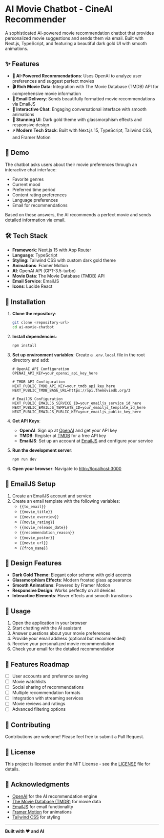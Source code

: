 # AI Movie Chatbot - CineAI Recommender

A sophisticated AI-powered movie recommendation chatbot that provides personalized movie suggestions and sends them via email. Built with Next.js, TypeScript, and featuring a beautiful dark gold UI with smooth animations.

## ✨ Features

- **🤖 AI-Powered Recommendations**: Uses OpenAI to analyze user preferences and suggest perfect movies
- **🎬 Rich Movie Data**: Integration with The Movie Database (TMDB) API for comprehensive movie information
- **📧 Email Delivery**: Sends beautifully formatted movie recommendations via EmailJS
- **💫 Interactive Chat**: Engaging conversational interface with smooth animations
- **🎨 Stunning UI**: Dark gold theme with glassmorphism effects and responsive design
- **⚡ Modern Tech Stack**: Built with Next.js 15, TypeScript, Tailwind CSS, and Framer Motion

## 🚀 Demo

The chatbot asks users about their movie preferences through an interactive chat interface:
- Favorite genres
- Current mood
- Preferred time period
- Content rating preferences
- Language preferences
- Email for recommendations

Based on these answers, the AI recommends a perfect movie and sends detailed information via email.

## 🛠️ Tech Stack

- **Framework**: Next.js 15 with App Router
- **Language**: TypeScript
- **Styling**: Tailwind CSS with custom dark gold theme
- **Animations**: Framer Motion
- **AI**: OpenAI API (GPT-3.5-turbo)
- **Movie Data**: The Movie Database (TMDB) API
- **Email Service**: EmailJS
- **Icons**: Lucide React

## 🔧 Installation

1. **Clone the repository**:
   ```bash
   git clone <repository-url>
   cd ai-movie-chatbot
   ```

2. **Install dependencies**:
   ```bash
   npm install
   ```

3. **Set up environment variables**:
   Create a `.env.local` file in the root directory and add:
   ```env
   # OpenAI API Configuration
   OPENAI_API_KEY=your_openai_api_key_here
   
   # TMDB API Configuration  
   NEXT_PUBLIC_TMDB_API_KEY=your_tmdb_api_key_here
   NEXT_PUBLIC_TMDB_BASE_URL=https://api.themoviedb.org/3
   
   # EmailJS Configuration
   NEXT_PUBLIC_EMAILJS_SERVICE_ID=your_emailjs_service_id_here
   NEXT_PUBLIC_EMAILJS_TEMPLATE_ID=your_emailjs_template_id_here
   NEXT_PUBLIC_EMAILJS_PUBLIC_KEY=your_emailjs_public_key_here
   ```

4. **Get API Keys**:
   - **OpenAI**: Sign up at [OpenAI](https://platform.openai.com/) and get your API key
   - **TMDB**: Register at [TMDB](https://www.themoviedb.org/settings/api) for a free API key
   - **EmailJS**: Set up an account at [EmailJS](https://www.emailjs.com/) and configure your service

5. **Run the development server**:
   ```bash
   npm run dev
   ```

6. **Open your browser**:
   Navigate to [http://localhost:3000](http://localhost:3000)

## 📧 EmailJS Setup

1. Create an EmailJS account and service
2. Create an email template with the following variables:
   - `{{to_email}}`
   - `{{movie_title}}`
   - `{{movie_overview}}`
   - `{{movie_rating}}`
   - `{{movie_release_date}}`
   - `{{recommendation_reason}}`
   - `{{movie_poster}}`
   - `{{movie_url}}`
   - `{{from_name}}`

## 🎨 Design Features

- **Dark Gold Theme**: Elegant color scheme with gold accents
- **Glassmorphism Effects**: Modern frosted glass appearance
- **Smooth Animations**: Powered by Framer Motion
- **Responsive Design**: Works perfectly on all devices
- **Interactive Elements**: Hover effects and smooth transitions

## 📱 Usage

1. Open the application in your browser
2. Start chatting with the AI assistant
3. Answer questions about your movie preferences
4. Provide your email address (optional but recommended)
5. Receive your personalized movie recommendation
6. Check your email for the detailed recommendation

## 🔮 Features Roadmap

- [ ] User accounts and preference saving
- [ ] Movie watchlists
- [ ] Social sharing of recommendations
- [ ] Multiple recommendation formats
- [ ] Integration with streaming services
- [ ] Movie reviews and ratings
- [ ] Advanced filtering options

## 🤝 Contributing

Contributions are welcome! Please feel free to submit a Pull Request.

## 📄 License

This project is licensed under the MIT License - see the [LICENSE](LICENSE) file for details.

## 🙏 Acknowledgments

- [OpenAI](https://openai.com/) for the AI recommendation engine
- [The Movie Database (TMDB)](https://www.themoviedb.org/) for movie data
- [EmailJS](https://www.emailjs.com/) for email functionality
- [Framer Motion](https://www.framer.com/motion/) for animations
- [Tailwind CSS](https://tailwindcss.com/) for styling

---

**Built with ❤️ and AI**

